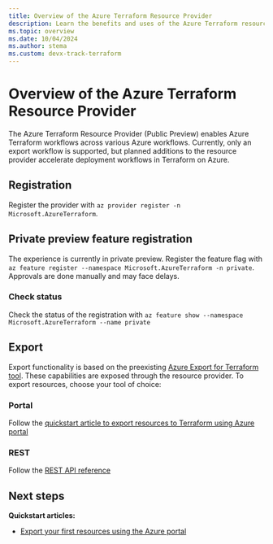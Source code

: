 ```yaml
---
title: Overview of the Azure Terraform Resource Provider
description: Learn the benefits and uses of the Azure Terraform resource provider
ms.topic: overview
ms.date: 10/04/2024
ms.author: stema
ms.custom: devx-track-terraform
---
```


# Overview of the Azure Terraform Resource Provider

The Azure Terraform Resource Provider (Public Preview) enables Azure Terraform workflows across various Azure workflows. Currently, only an export workflow is supported, but planned additions to the resource provider accelerate deployment workflows in Terraform on Azure.

## Registration
Register the provider with `az provider register -n Microsoft.AzureTerraform`. 

## Private preview feature registration
The experience is currently in private preview. Register the feature flag with `az feature register --namespace Microsoft.AzureTerraform -n private`. Approvals are done manually and may face delays.

### Check status
Check the status of the registration with `az feature show --namespace Microsoft.AzureTerraform --name private`

## Export
Export functionality is based on the preexisting [Azure Export for Terraform tool](../azure-export-for-terraform/export-terraform-overview.md). These capabilities are exposed through the resource provider. To export resources, choose your tool of choice:

### Portal
Follow the [quickstart article to export resources to Terraform using Azure portal](./get-started-export-resources-portal.md)

### REST
Follow the [REST API reference](/rest/api/)

## Next steps

**Quickstart articles:**

- [Export your first resources using the Azure portal](./get-started-export-resources-portal.md)
